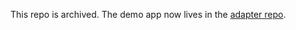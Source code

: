 This repo is archived. The demo app now lives in the [adapter repo](https://github.com/geoffrich/svelte-adapter-azure-swa/tree/main/demo).
